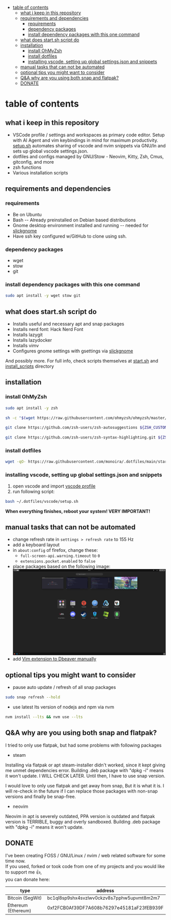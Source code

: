 - [table of contents](#table-of-contents)
  - [what i keep in this repository](#what-i-keep-in-this-repository)
  - [requirements and dependencies](#requirements-and-dependencies)
    - [requirements](#requirements)
    - [dependency packages](#dependency-packages)
    - [install dependency packages with this one command](#install-dependency-packages-with-this-one-command)
  - [what does start.sh script do](#what-does-startsh-script-do)
  - [installation](#installation)
    - [install OhMyZsh](#install-ohmyzsh)
    - [install dotfiles](#install-dotfiles)
    - [installing vscode, setting up global settings.json and snippets](#installing-vscode-setting-up-global-settingsjson-and-snippets)
  - [manual tasks that can not be automated](#manual-tasks-that-can-not-be-automated)
  - [optional tips you might want to consider](#optional-tips-you-might-want-to-consider)
  - [Q\&A why are you using both snap and flatpak?](#qa-why-are-you-using-both-snap-and-flatpak)
  - [DONATE](#donate)

# table of contents

## what i keep in this repository

- VSCode profile / settings and workspaces as primary code editor.
  Setup with AI Agent and vim keybindings in mind for maximum productivity.
  [setup.sh](./vscode/setup.sh) automates sharing of vscode and nvim snippets
  via GNU/ln and sets up global vscode settings.json.
- dotfiles and configs managed by GNU/Stow - Neovim, Kitty, Zsh, Cmus, gitconfig,
  and more
- zsh functions
- Various installation scripts

## requirements and dependencies

### requirements

- Be on Ubuntu
- Bash -- Already preinstalled on Debian based distributions
- Gnome desktop environment installed and
  running -- needed for [slickgnome](https://github.com/monoira/slickgnome)
- Have ssh key configured w/GitHub to clone using ssh.

### dependency packages

- wget
- stow
- git

### install dependency packages with this one command

```bash
sudo apt install -y wget stow git
```

## what does start.sh script do

- Installs useful and necessary apt and snap packages
- Installs nerd font: Hack Nerd Font
- Installs lazygit
- Installs lazydocker
- Installs vimv
- Configures gnome settings with gsettings via [slickgnome](https://github.com/monoira/slickgnome)

And possibly more.
For full info, check scripts themselves at
[start.sh](./start.sh)
and
[install_scripts](./install_scripts/) directory

## installation

### install OhMyZsh

```bash
sudo apt install -y zsh
```

```bash
sh -c "$(wget https://raw.githubusercontent.com/ohmyzsh/ohmyzsh/master/tools/install.sh -O -)"
```

```bash
git clone https://github.com/zsh-users/zsh-autosuggestions ${ZSH_CUSTOM:-~/.oh-my-zsh/custom}/plugins/zsh-autosuggestions
```

```bash
git clone https://github.com/zsh-users/zsh-syntax-highlighting.git ${ZSH_CUSTOM:-~/.oh-my-zsh/custom}/plugins/zsh-syntax-highlighting
```

### install dotfiles

```bash
wget -qO- https://raw.githubusercontent.com/monoira/.dotfiles/main/start.sh | bash
```

### installing vscode, setting up global settings.json and snippets

1. open vscode and import [vscode profile](./vscode/profiles)
2. run following script:

```bash
bash ~/.dotfiles/vscode/setup.sh
```

**When everything finishes, reboot your system! VERY IMPORTANT!**

## manual tasks that can not be automated

- change refresh rate in `settings > refresh rate` to 155 Hz
- add a keyboard layout
- in `about:config` of firefox, change these:
  - `full-screen-api.warning.timeout` to `0`
  - `extensions.pocket.enabled` to `false`
- place packages based on the following image:
  ![Image of packages on Ubuntu](./docs/packages.png)
- add [Vim extension to Dbeaver manually](https://www.youtube.com/watch?v=soznrFTtL2s)

## optional tips you might want to consider

- pause auto update / refresh of all snap packages

```bash
sudo snap refresh --hold
```

- use latest lts version of nodejs and npm via nvm

```bash
nvm install --lts && nvm use --lts
```

## Q&A why are you using both snap and flatpak?

I tried to only use flatpak, but had some problems with following packages

- steam

Installing via flatpak or apt steam-installer didn't worked, since
it kept giving me unmet dependencies error.
Building .deb package with "dpkg -i" means it won't update.
I WILL CHECK LATER. Until then, I have to use snap version.

I would love to only use flatpak and get away from snap,
But it is what it is.
I will re-check in the future if I can replace those packages
with non-snap versions and finally be snap-free.

- neovim

Neovim in apt is severely outdated, PPA version is outdated and
flatpak version is TERRIBLE, buggy and overly sandboxed.
Building .deb package with "dpkg -i" means it won't update.

## DONATE

I've been creating FOSS / GNU/Linux / nvim / web
related software for some time now.  
If you used, forked or took code from one of my projects and you
would like to support me 👍,  
you can donate here:

| type                | address                                    |
| ------------------- | ------------------------------------------ |
| Bitcoin (SegWit)    | bc1ql8sp9shx4svzlwv0ckzv8s7pphw5upvmt8m2m7 |
| Ethereum (Ethereum) | 0xf2FCB0Af39DF7A608b76297e45181aF23fEB939F |
